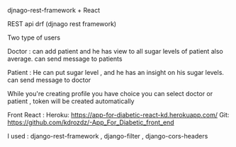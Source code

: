 djnago-rest-framework + React

REST api drf (djnago rest framework)

Two type of users

Doctor : can add patient and he has view to all sugar levels of patient also average. can send message to patients

Patient : He can put sugar level , and he has an insight on his sugar levels. can send message to doctor

While you're creating profile you have choice you can select doctor or patient , token will be created automatically

Front React : Heroku: https://app-for-diabetic-react-kd.herokuapp.com/
Git: https://github.com/kdrozdz/-App_For_Diabetic_front_end

I used : django-rest-framework , django-filter , django-cors-headers